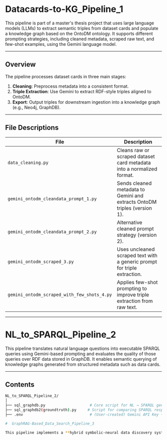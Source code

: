 

# Datacards-to-KG_Pipeline_1

This pipeline is part of a master's thesis project that uses large language models (LLMs) to extract semantic triples from dataset cards and populate a knowledge graph based on the OntoDM ontology. It supports different prompting strategies, including cleaned metadata, scraped raw text, and few-shot examples, using the Gemini language model.

---

##  Overview

The pipeline processes dataset cards in three main stages:

1. **Cleaning**: Preprocess metadata into a consistent format.
2. **Triple Extraction**: Use Gemini to extract RDF-style triples aligned to OntoDM.
3. **Export**: Output triples for downstream ingestion into a knowledge graph (e.g., Neo4j, GraphDB).

---

## File Descriptions

| File | Description |
|------|-------------|
| `data_cleaning.py` | Cleans raw or scraped dataset card metadata into a normalized format. |
| `gemini_ontodm_cleandata_prompt_1.py` | Sends cleaned metadata to Gemini and extracts OntoDM triples (version 1). |
| `gemini_ontodm_cleandata_prompt_2.py` | Alternative cleaned prompt strategy (version 2). |
| `gemini_ontodm_scraped_3.py` | Uses uncleaned scraped text with a generic prompt for triple extraction. |
| `gemini_ontodm_scraped_with_few_shots_4.py` | Applies few-shot prompting to improve triple extraction from raw text. |

---


#  NL_to_SPARQL_Pipeline_2

This pipeline translates natural language questions into executable SPARQL queries using Gemini-based prompting and evaluates the quality of those queries over RDF data stored in GraphDB. It enables semantic querying of knowledge graphs generated from structured metadata such as data cards.

---

## Contents

```bash
NL_to_SPARQL_Pipeline_2/
│
├── sql_graphdb.py                    # Core script for NL → SPARQL generation + execution
├── sql_graphdb2(groundtruth).py     # Script for comparing SPARQL responses to gold-standard answers
├── .env                              # (User-created) Gemini API Key + GraphDB connection info

#  GraphRAG-Based_Data_Search_Pipeline_3

This pipeline implements a **hybrid symbolic-neural data discovery system** inspired by the GraphRAG architecture. It enhances natural language question answering over RDF data by combining a **Neo4j knowledge graph** backend with a **FAISS-based semantic retriever**, enabling both precise symbolic execution and fuzzy neural retrieval over metadata-enriched datasets.
